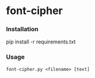 # font-cipher


### Installation

pip install -r requirements.txt


### Usage

```console
font-cipher.py <filename> [text]
```
